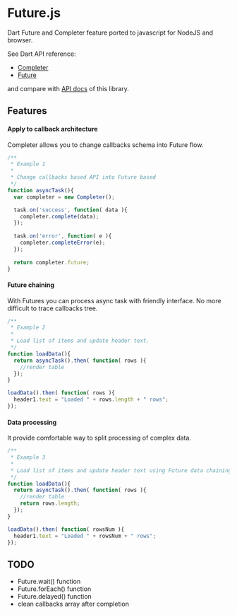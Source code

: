 Future.js
========

Dart Future and Completer feature ported to javascript for NodeJS and browser.

See Dart API reference:
 * [Completer](https://api.dartlang.org/docs/channels/stable/latest/dart_async/Completer.html)
 * [Future](https://api.dartlang.org/docs/channels/stable/latest/dart_async/Future.html)

and compare with [API docs](http://ertrzyiks.github.io/futurejs/docs/) of this library.


Features
-----

#### Apply to callback architecture

Completer allows you to change callbacks schema into Future flow.
````javascript
/**
 * Example 1
 * 
 * Change callbacks based API into Future based
 */
function asyncTask(){
  var completer = new Completer();

  task.on('success', function( data ){
    completer.complete(data);
  });
  
  task.on('error', function( e ){
    completer.completeError(e);
  });
  
  return completer.future;
}
````

#### Future chaining

With Futures you can process async task with friendly interface. No more difficult to trace callbacks tree.
````javascript
/**
 * Example 2
 * 
 * Load list of items and update header text.
 */
function loadData(){
  return asyncTask().then( function( rows ){
    //render table
  });
}

loadData().then( function( rows ){
  header1.text = "Loaded " + rows.length + " rows";
});


````

#### Data processing

It provide comfortable way to split processing of complex data.
````javascript
/**
 * Example 3
 * 
 * Load list of items and update header text using Future data chaining.
 */
function loadData(){
  return asyncTask().then( function( rows ){
    //render table
    return rows.length;
  });
}

loadData().then( function( rowsNum ){
  header1.text = "Loaded " + rowsNum + " rows";
});


````


TODO
---
 - Future.wait() function
 - Future.forEach() function
 - Future.delayed() function
 - clean callbacks array after completion

